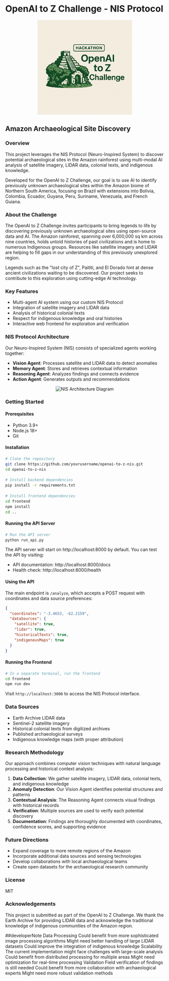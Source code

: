 # OpenAI to Z Challenge - NIS Protocol

<p align="center">
  <img src="src/images/challengelogo.png" alt="OpenAI to Z Challenge Logo" width="300"/>
</p>

## Amazon Archaeological Site Discovery

### Overview
This project leverages the NIS Protocol (Neuro-Inspired System) to discover potential archaeological sites in the Amazon rainforest using multi-modal AI analysis of satellite imagery, LIDAR data, colonial texts, and indigenous knowledge.

Developed for the OpenAI to Z Challenge, our goal is to use AI to identify previously unknown archaeological sites within the Amazon biome of Northern South America, focusing on Brazil with extensions into Bolivia, Colombia, Ecuador, Guyana, Peru, Suriname, Venezuela, and French Guiana.

### About the Challenge
The OpenAI to Z Challenge invites participants to bring legends to life by discovering previously unknown archaeological sites using open-source data and AI. The Amazon rainforest, spanning over 6,000,000 sq km across nine countries, holds untold histories of past civilizations and is home to numerous Indigenous groups. Resources like satellite imagery and LIDAR are helping to fill gaps in our understanding of this previously unexplored region.

Legends such as the "lost city of Z", Paititi, and El Dorado hint at dense ancient civilizations waiting to be discovered. Our project seeks to contribute to this exploration using cutting-edge AI technology.

### Key Features
- Multi-agent AI system using our custom NIS Protocol
- Integration of satellite imagery and LIDAR data
- Analysis of historical colonial texts
- Respect for indigenous knowledge and oral histories
- Interactive web frontend for exploration and verification

### NIS Protocol Architecture
Our Neuro-Inspired System (NIS) consists of specialized agents working together:
- **Vision Agent**: Processes satellite and LIDAR data to detect anomalies
- **Memory Agent**: Stores and retrieves contextual information
- **Reasoning Agent**: Analyzes findings and connects evidence
- **Action Agent**: Generates outputs and recommendations

<p align="center">
  <img src="NIS_Architecture.png" alt="NIS Architecture Diagram" width="600"/>
</p>

### Getting Started

#### Prerequisites
- Python 3.9+
- Node.js 18+
- Git

#### Installation

```bash
# Clone the repository
git clone https://github.com/yourusername/openai-to-z-nis.git
cd openai-to-z-nis

# Install backend dependencies
pip install -r requirements.txt

# Install frontend dependencies
cd frontend
npm install
cd ..
```

#### Running the API Server

```bash
# Run the API server
python run_api.py
```

The API server will start on http://localhost:8000 by default. You can test the API by visiting:
- API documentation: http://localhost:8000/docs
- Health check: http://localhost:8000/health

#### Using the API

The main endpoint is `/analyze`, which accepts a POST request with coordinates and data source preferences:

```json
{
  "coordinates": "-3.4653, -62.2159",
  "dataSources": {
    "satellite": true,
    "lidar": true,
    "historicalTexts": true,
    "indigenousMaps": true
  }
}
```

#### Running the Frontend

```bash
# In a separate terminal, run the frontend
cd frontend
npm run dev
```

Visit `http://localhost:3000` to access the NIS Protocol interface.

### Data Sources
- Earth Archive LIDAR data
- Sentinel-2 satellite imagery
- Historical colonial texts from digitized archives
- Published archaeological surveys
- Indigenous knowledge maps (with proper attribution)

### Research Methodology
Our approach combines computer vision techniques with natural language processing and historical context analysis:

1. **Data Collection**: We gather satellite imagery, LIDAR data, colonial texts, and indigenous knowledge
2. **Anomaly Detection**: Our Vision Agent identifies potential structures and patterns
3. **Contextual Analysis**: The Reasoning Agent connects visual findings with historical records
4. **Verification**: Multiple sources are used to verify each potential discovery
5. **Documentation**: Findings are thoroughly documented with coordinates, confidence scores, and supporting evidence

### Future Directions
- Expand coverage to more remote regions of the Amazon
- Incorporate additional data sources and sensing technologies
- Develop collaborations with local archaeological teams
- Create open datasets for the archaeological research community

### License
MIT

### Acknowledgements
This project is submitted as part of the OpenAI to Z Challenge. We thank the Earth Archive for providing LIDAR data and acknowledge the traditional knowledge of indigenous communities of the Amazon region. 




##developerNote
Data Processing
Could benefit from more sophisticated image processing algorithms
Might need better handling of large LIDAR datasets
Could improve the integration of indigenous knowledge
Scalability
The current implementation might face challenges with large-scale analysis
Could benefit from distributed processing for multiple areas
Might need optimization for real-time processing
Validation
Field verification of findings is still needed
Could benefit from more collaboration with archaeological experts
Might need more robust validation methods